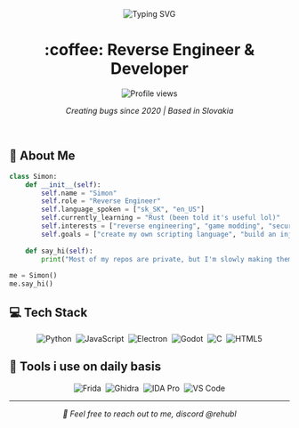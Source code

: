 <div align="center">
  <img src="https://readme-typing-svg.herokuapp.com?font=Fira+Code&size=30&duration=3000&pause=1000&color=70A5FD&center=true&vCenter=true&width=600&lines=Hey+there!+I'm+Simon;Reverse+Engineer;Python+Developer;Always+learning+new+things" alt="Typing SVG" />
</div>

<h1 align="center">:coffee: Reverse Engineer & Developer</h1>

<p align="center">
  <img src="https://komarev.com/ghpvc/?username=HuluHulu56&label=Profile%20views&color=blueviolet&style=flat" alt="Profile views" />
</p>

<p align="center">
  <em>Creating bugs since 2020 | Based in Slovakia</em>
</p>

<br>

## 🔐 About Me

```python
class Simon:
    def __init__(self):
        self.name = "Simon"
        self.role = "Reverse Engineer"
        self.language_spoken = ["sk_SK", "en_US"]
        self.currently_learning = "Rust (been told it's useful lol)"
        self.interests = ["reverse engineering", "game modding", "security research"]
        self.goals = ["create my own scripting language", "build an injection framework"]
        
    def say_hi(self):
        print("Most of my repos are private, but I'm slowly making them public...")
        
me = Simon()
me.say_hi()
```

## 💻 Tech Stack

<p align="center">
  <img src="https://img.shields.io/badge/Python-3776AB?style=for-the-badge&logo=python&logoColor=white" alt="Python" />&nbsp;
  <img src="https://img.shields.io/badge/JavaScript-F7DF1E?style=for-the-badge&logo=javascript&logoColor=black" alt="JavaScript" />&nbsp;
  <img src="https://img.shields.io/badge/Electron-47848F?style=for-the-badge&logo=electron&logoColor=white" alt="Electron" />&nbsp;
  <img src="https://img.shields.io/badge/Godot-478CBF?style=for-the-badge&logo=godot-engine&logoColor=white" alt="Godot" />&nbsp;
  <img src="https://img.shields.io/badge/C-00599C?style=for-the-badge&logo=c&logoColor=white" alt="C" />&nbsp;
  <img src="https://img.shields.io/badge/HTML5-E34F26?style=for-the-badge&logo=html5&logoColor=white" alt="HTML5" />
</p>

## 🔧 Tools i use on daily basis

<p align="center">
  <img src="https://img.shields.io/badge/Frida-F04E98?style=for-the-badge&logo=frida&logoColor=white" alt="Frida" />&nbsp;
  <img src="https://img.shields.io/badge/Ghidra-DB4128?style=for-the-badge&logo=ghidra&logoColor=white" alt="Ghidra" />&nbsp;
  <img src="https://img.shields.io/badge/IDA Pro-5BA1E5?style=for-the-badge&logo=ida&logoColor=white" alt="IDA Pro" />&nbsp;
  <img src="https://img.shields.io/badge/VS_Code-007ACC?style=for-the-badge&logo=visual-studio-code&logoColor=white" alt="VS Code" />
</p>


---

<p align="center">
  <em>💬 Feel free to reach out to me, discord @rehubl </em>
</p>
